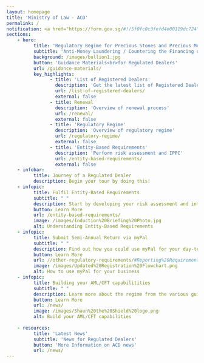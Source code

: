 ```yaml
---
layout: homepage
title: 'Ministry of Law - ACD'
permalink: /
notification: <a href="https://form.gov.sg/#!/5f0fc0c3fefd4e00119dc724" target="_blank">Sign up for the Compliance Training to build your AML/CFT capabilities!</a>
sections:
    - hero:
          title: 'Regulatory Regime for Precious Stones and Precious Metals Dealers'
          subtitle: 'Anti-Money Laundering / Countering the Financing of Terrorism Division (ACD)'
          background: /images/bullion1.jpg
          button: 'Guidance Materials<br>for Regulated Dealers'
          url: /guidance-materials/
          key_highlights:
                - title: 'List of Registered Dealers'
                  description: 'Get the latest list of Registered Dealers in Singapore'
                  url: /list-of-registered-dealers/
                  external: false
                - title: Renewal
                  description: 'Overview of renewal process'
                  url: /renewal/
                  external: false
                - title: 'Regulatory Regime'
                  description: 'Overview of regulatory regime'
                  url: /regulatory-regime/
                  external: false
                - title: 'Entity-Based Requirements'
                  description: 'Perform risk assessment and IPPC'
                  url: /entity-based-requirements/
                  external: false
    - infobar:
          title: Journey of a Regulated Dealer
          description: Begin your tour by doing this!            
    - infopic:
          title: Fulfil Entity-Based Requirements
          subtitle: " "
          description: Start by developing your risk assessment and internal policies, procedures and controls. Refer to the resources provided in your welcome email. <insert pic of RA and IPPC>
          button: Learn More
          url: /entity-based-requirements/
          image: /images/Induction%20Briefing%20Photo.jpg
          alt: Understanding Entity-Based Requirements
    - infopic:
          title: Submit Semi-Annual Return via myPal
          subtitle: " "
          description: Find out how you could use myPal for your day-to-day business, including submitting your semi-annual return <insert pic of myPal>
          button: Learn More
          url: //other-regulatory-requirements/#Reporting%20Requirement/
          image: /images/Updated%20Registration%20Flowchart.png
          alt: How to use myPal for your business
    - infopic:
          title: Building your AML/CFT capabilitities
          subtitle: " "
          description: Learn more about the regime from the various guidances and trainings provided
          button: Learn More
          url: /news/
          image: /images/Shaun%20the%20Shield%20logo.png
          alt: Build your AML/CFT capabilities      
 
    - resources:
          title: 'Latest News'
          subtitle: 'News for Regulated Dealers'
          button: 'More Information on ACD news'
          url: /news/
---
```



